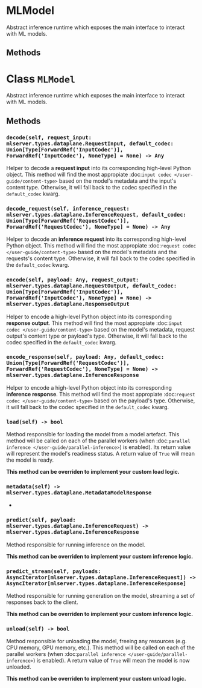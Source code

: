 # MLModel

Abstract inference runtime which exposes the main interface to interact
with ML models.

## Methods

# Class `MLModel`

Abstract inference runtime which exposes the main interface to interact
with ML models.

## Methods

### `decode(self, request_input: mlserver.types.dataplane.RequestInput, default_codec: Union[Type[ForwardRef('InputCodec')], ForwardRef('InputCodec'), NoneType] = None) -> Any`

Helper to decode a **request input** into its corresponding high-level
Python object.
This method will find the most appropiate :doc:`input codec
</user-guide/content-type>` based on the model's metadata and the
input's content type.
Otherwise, it will fall back to the codec specified in the
``default_codec`` kwarg.

### `decode_request(self, inference_request: mlserver.types.dataplane.InferenceRequest, default_codec: Union[Type[ForwardRef('RequestCodec')], ForwardRef('RequestCodec'), NoneType] = None) -> Any`

Helper to decode an **inference request** into its corresponding
high-level Python object.
This method will find the most appropiate :doc:`request codec
</user-guide/content-type>` based on the model's metadata and the
requests's content type.
Otherwise, it will fall back to the codec specified in the
``default_codec`` kwarg.

### `encode(self, payload: Any, request_output: mlserver.types.dataplane.RequestOutput, default_codec: Union[Type[ForwardRef('InputCodec')], ForwardRef('InputCodec'), NoneType] = None) -> mlserver.types.dataplane.ResponseOutput`

Helper to encode a high-level Python object into its corresponding
**response output**.
This method will find the most appropiate :doc:`input codec
</user-guide/content-type>` based on the model's metadata, request
output's content type or payload's type.
Otherwise, it will fall back to the codec specified in the
``default_codec`` kwarg.

### `encode_response(self, payload: Any, default_codec: Union[Type[ForwardRef('RequestCodec')], ForwardRef('RequestCodec'), NoneType] = None) -> mlserver.types.dataplane.InferenceResponse`

Helper to encode a high-level Python object into its corresponding
**inference response**.
This method will find the most appropiate :doc:`request codec
</user-guide/content-type>` based on the payload's type.
Otherwise, it will fall back to the codec specified in the
``default_codec`` kwarg.

### `load(self) -> bool`

Method responsible for loading the model from a model artefact.
This method will be called on each of the parallel workers (when
:doc:`parallel inference </user-guide/parallel-inference>`) is
enabled).
Its return value will represent the model's readiness status.
A return value of ``True`` will mean the model is ready.

**This method can be overriden to implement your custom load
logic.**

### `metadata(self) -> mlserver.types.dataplane.MetadataModelResponse`

-

### `predict(self, payload: mlserver.types.dataplane.InferenceRequest) -> mlserver.types.dataplane.InferenceResponse`

Method responsible for running inference on the model.


**This method can be overriden to implement your custom inference
logic.**

### `predict_stream(self, payloads: AsyncIterator[mlserver.types.dataplane.InferenceRequest]) -> AsyncIterator[mlserver.types.dataplane.InferenceResponse]`

Method responsible for running generation on the model, streaming a set
of responses back to the client.


**This method can be overriden to implement your custom inference
logic.**

### `unload(self) -> bool`

Method responsible for unloading the model, freeing any resources (e.g.
CPU memory, GPU memory, etc.).
This method will be called on each of the parallel workers (when
:doc:`parallel inference </user-guide/parallel-inference>`) is
enabled).
A return value of ``True`` will mean the model is now unloaded.

**This method can be overriden to implement your custom unload
logic.**



